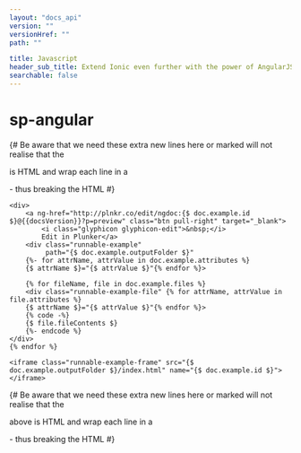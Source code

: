 ```yaml
---
layout: "docs_api"
version: ""
versionHref: ""
path: ""

title: Javascript
header_sub_title: Extend Ionic even further with the power of AngularJS
searchable: false
---
```


# sp-angular

{# Be aware that we need these extra new lines here or marked will not realise that the <div>
    is HTML and wrap each line in a <p> - thus breaking the HTML #}


    <div>
        <a ng-href="http://plnkr.co/edit/ngdoc:{$ doc.example.id $}@{{docsVersion}}?p=preview" class="btn pull-right" target="_blank">
            <i class="glyphicon glyphicon-edit">&nbsp;</i>
            Edit in Plunker</a>
        <div class="runnable-example"
             path="{$ doc.example.outputFolder $}"
        {%- for attrName, attrValue in doc.example.attributes %}
        {$ attrName $}="{$ attrValue $}"{% endfor %}>

        {% for fileName, file in doc.example.files %}
        <div class="runnable-example-file" {% for attrName, attrValue in file.attributes %}
        {$ attrName $}="{$ attrValue $}"{% endfor %}>
        {% code -%}
        {$ file.fileContents $}
        {%- endcode %}
    </div>
    {% endfor %}

    <iframe class="runnable-example-frame" src="{$ doc.example.outputFolder $}/index.html" name="{$ doc.example.id $}"></iframe>
</div>
</div>

{# Be aware that we need these extra new lines here or marked will not realise that the <div>
    above is HTML and wrap each line in a <p> - thus breaking the HTML #}
